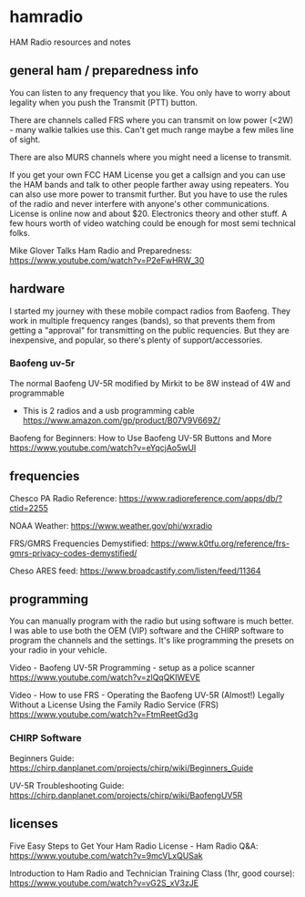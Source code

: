 # hamradio
HAM Radio resources and notes

## general ham / preparedness info

You can listen to any frequency that you like. You only have to worry about legality when you push the Transmit (PTT) button. 

There are channels called FRS where you can transmit on low power (<2W) - many walkie talkies use this. Can't get much range maybe a few miles line of sight.

There are also MURS channels where you might need a license to transmit. 

If you get your own FCC HAM License you get a callsign and you can use the HAM bands and talk to other people farther away using repeaters. You can also use more power to transmit further. But you have to use the rules of the radio and never interfere with anyone's other communications. License is online now and about $20. Electronics theory and other stuff. A few hours worth of video watching could be enough for most semi technical folks. 

Mike Glover Talks Ham Radio and Preparedness: https://www.youtube.com/watch?v=P2eFwHRW_30

## hardware

I started my journey with these mobile compact radios from Baofeng. They work in multiple frequency ranges (bands), so that prevents them from getting a "approval" for transmitting on the public requencies. But they are inexpensive, and popular, so there's plenty of support/accessories. 

### Baofeng uv-5r

The normal Baofeng UV-5R modified by Mirkit to be 8W instead of 4W and programmable
- This is 2 radios and a usb programming cable https://www.amazon.com/gp/product/B07V9V669Z/

Baofeng for Beginners: How to Use Baofeng UV-5R Buttons and More https://www.youtube.com/watch?v=eYqcjAo5wUI

## frequencies

Chesco PA Radio Reference: https://www.radioreference.com/apps/db/?ctid=2255

NOAA Weather: https://www.weather.gov/phi/wxradio

FRS/GMRS Frequencies Demystified: https://www.k0tfu.org/reference/frs-gmrs-privacy-codes-demystified/

Cheso ARES feed: https://www.broadcastify.com/listen/feed/11364

## programming

You can manually program with the radio but using software is much better. I was able to use both the OEM (VIP) software and the CHIRP software to program the channels and the settings. It's like programming the presets on your radio in your vehicle. 

Video - Baofeng UV-5R Programming - setup as a police scanner https://www.youtube.com/watch?v=zlQqQKIWEVE 

Video - How to use FRS - Operating the Baofeng UV-5R (Almost!) Legally Without a License Using the Family Radio Service (FRS) https://www.youtube.com/watch?v=FtmReetGd3g

### CHIRP Software

Beginners Guide: https://chirp.danplanet.com/projects/chirp/wiki/Beginners_Guide

UV-5R Troubleshooting Guide: https://chirp.danplanet.com/projects/chirp/wiki/BaofengUV5R

## licenses

Five Easy Steps to Get Your Ham Radio License - Ham Radio Q&A: https://www.youtube.com/watch?v=9mcVLxQUSak

Introduction to Ham Radio and Technician Training Class (1hr, good course): https://www.youtube.com/watch?v=vG2S_xV3zJE
